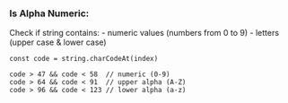 ### Is Alpha Numeric:

Check if string contains:
    - numeric values (numbers from 0 to 9)
    - letters (upper case & lower case)

```
const code = string.charCodeAt(index)

code > 47 && code < 58  // numeric (0-9)
code > 64 && code < 91  // upper alpha (A-Z)
code > 96 && code < 123 // lower alpha (a-z)
```

